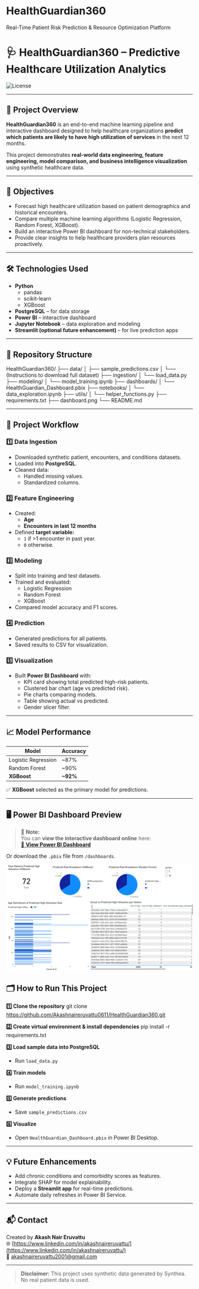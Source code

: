 # HealthGuardian360
Real-Time Patient Risk Prediction &amp; Resource Optimization Platform
# 🩺 HealthGuardian360 – Predictive Healthcare Utilization Analytics


![License](https://img.shields.io/badge/License-MIT-green)

---

## 📘 Project Overview

**HealthGuardian360** is an end-to-end machine learning pipeline and interactive dashboard designed to help healthcare organizations **predict which patients are likely to have high utilization of services** in the next 12 months. 

This project demonstrates **real-world data engineering, feature engineering, model comparison, and business intelligence visualization** using synthetic healthcare data.

---

## 🎯 Objectives

- Forecast high healthcare utilization based on patient demographics and historical encounters.
- Compare multiple machine learning algorithms (Logistic Regression, Random Forest, XGBoost).
- Build an interactive Power BI dashboard for non-technical stakeholders.
- Provide clear insights to help healthcare providers plan resources proactively.

---

## 🛠️ Technologies Used

- **Python**
  - pandas
  - scikit-learn
  - XGBoost
- **PostgreSQL** – for data storage
- **Power BI** – interactive dashboard
- **Jupyter Notebook** – data exploration and modeling
- **Streamlit (optional future enhancement)** – for live prediction apps

---

## 📂 Repository Structure

HealthGuardian360/
├── data/
│ ├── sample_predictions.csv
│ └── (Instructions to download full dataset)
├── ingestion/
│ └── load_data.py
├── modeling/
│ └── model_training.ipynb
├── dashboards/
│ └── HealthGuardian_Dashboard.pbix
├── notebooks/
│ └── data_exploration.ipynb
├── utils/
│ └── helper_functions.py
├── requirements.txt
├── dashboard.png
└── README.md

---

## 🧩 Project Workflow

### 1️⃣ Data Ingestion
- Downloaded synthetic patient, encounters, and conditions datasets.
- Loaded into **PostgreSQL**.
- Cleaned data:
  - Handled missing values.
  - Standardized columns.

### 2️⃣ Feature Engineering
- Created:
  - **Age**
  - **Encounters in last 12 months**
- Defined **target variable:**
  - `1` if >1 encounter in past year.
  - `0` otherwise.

### 3️⃣ Modeling
- Split into training and test datasets.
- Trained and evaluated:
  - Logistic Regression
  - Random Forest
  - XGBoost
- Compared model accuracy and F1 scores.

### 4️⃣ Prediction
- Generated predictions for all patients.
- Saved results to CSV for visualization.

### 5️⃣ Visualization
- Built **Power BI Dashboard** with:
  - KPI card showing total predicted high-risk patients.
  - Clustered bar chart (age vs predicted risk).
  - Pie charts comparing models.
  - Table showing actual vs predicted.
  - Gender slicer filter.

---

## 📈 Model Performance

| Model               | Accuracy |
|---------------------|----------|
| Logistic Regression | ~87%     |
| Random Forest       | ~90%     |
| **XGBoost**         | **~92%** |

✅ **XGBoost** selected as the primary model for predictions.

---

## 🖥️ Power BI Dashboard Preview

> 🎯 **Note:**  
> You can **view the interactive dashboard online** here:  
> [🔗 **View Power BI Dashboard**](http://bit.ly/4eN8Ps6)

Or download the `.pbix` file from `/dashboards`.

![Dashboard Screenshot](Dashboard.png)

## 🗂️ How to Run This Project

**1️⃣ Clone the repository**
git clone https://github.com/Akashnaireruvattu0611/HealthGuardian360.git


**2️⃣ Create virtual environment & install dependencies**
pip install -r requirements.txt

**3️⃣ Load sample data into PostgreSQL**
- Run `load_data.py`

**4️⃣ Train models**
- Run `model_training.ipynb`

**5️⃣ Generate predictions**
- Save `sample_predictions.csv`

**6️⃣ Visualize**
- Open `HealthGuardian_Dashboard.pbix` in Power BI Desktop.

---

## 💡 Future Enhancements

- Add chronic conditions and comorbidity scores as features.
- Integrate SHAP for model explainability.
- Deploy a **Streamlit app** for real-time predictions.
- Automate daily refreshes in Power BI Service.

---

## 📬 Contact

Created by **Akash Nair Eruvattu**  
🌐 [https://www.linkedin.com/in/akashnaireruvattu/](https://www.linkedin.com/in/akashnaireruvattu/)  
📧 akashnaireruvattu2001@gmail.com

---

> **Disclaimer:** This project uses synthetic data generated by Synthea. No real patient data is used.
